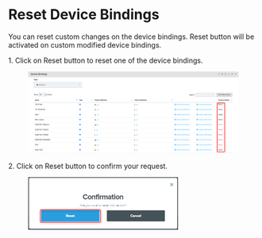 # Reset Device Bindings

You can reset custom changes on the device bindings. Reset button will be activated on custom modified device bindings.

1\.      Click on Reset button to reset one of the device bindings.

<div align="left">

<figure><img src="../../../.gitbook/assets/image (772).png" alt=""><figcaption></figcaption></figure>

</div>

2\.      Click on Reset button to confirm your request.

<div align="left">

<figure><img src="../../../.gitbook/assets/image (770).png" alt="" width="302"><figcaption></figcaption></figure>

</div>

